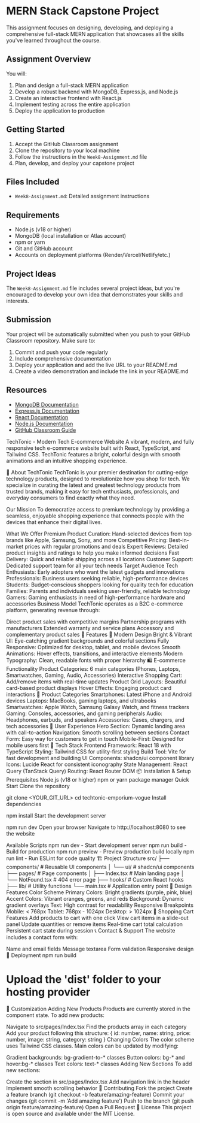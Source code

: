 # MERN Stack Capstone Project

This assignment focuses on designing, developing, and deploying a comprehensive full-stack MERN application that showcases all the skills you've learned throughout the course.

## Assignment Overview

You will:
1. Plan and design a full-stack MERN application
2. Develop a robust backend with MongoDB, Express.js, and Node.js
3. Create an interactive frontend with React.js
4. Implement testing across the entire application
5. Deploy the application to production

## Getting Started

1. Accept the GitHub Classroom assignment
2. Clone the repository to your local machine
3. Follow the instructions in the `Week8-Assignment.md` file
4. Plan, develop, and deploy your capstone project

## Files Included

- `Week8-Assignment.md`: Detailed assignment instructions

## Requirements

- Node.js (v18 or higher)
- MongoDB (local installation or Atlas account)
- npm or yarn
- Git and GitHub account
- Accounts on deployment platforms (Render/Vercel/Netlify/etc.)

## Project Ideas

The `Week8-Assignment.md` file includes several project ideas, but you're encouraged to develop your own idea that demonstrates your skills and interests.

## Submission

Your project will be automatically submitted when you push to your GitHub Classroom repository. Make sure to:

1. Commit and push your code regularly
2. Include comprehensive documentation
3. Deploy your application and add the live URL to your README.md
4. Create a video demonstration and include the link in your README.md

## Resources

- [MongoDB Documentation](https://docs.mongodb.com/)
- [Express.js Documentation](https://expressjs.com/)
- [React Documentation](https://react.dev/)
- [Node.js Documentation](https://nodejs.org/en/docs/)
- [GitHub Classroom Guide](https://docs.github.com/en/education/manage-coursework-with-github-classroom)

TechTonic - Modern Tech E-commerce Website
A vibrant, modern, and fully responsive tech e-commerce website built with React, TypeScript, and Tailwind CSS. TechTonic features a bright, colorful design with smooth animations and an intuitive shopping experience.

🏢 About TechTonic
TechTonic is your premier destination for cutting-edge technology products, designed to revolutionize how you shop for tech. We specialize in curating the latest and greatest technology products from trusted brands, making it easy for tech enthusiasts, professionals, and everyday consumers to find exactly what they need.

Our Mission
To democratize access to premium technology by providing a seamless, enjoyable shopping experience that connects people with the devices that enhance their digital lives.

What We Offer
Premium Product Curation: Hand-selected devices from top brands like Apple, Samsung, Sony, and more
Competitive Pricing: Best-in-market prices with regular promotions and deals
Expert Reviews: Detailed product insights and ratings to help you make informed decisions
Fast Delivery: Quick and reliable shipping across all locations
Customer Support: Dedicated support team for all your tech needs
Target Audience
Tech Enthusiasts: Early adopters who want the latest gadgets and innovations
Professionals: Business users seeking reliable, high-performance devices
Students: Budget-conscious shoppers looking for quality tech for education
Families: Parents and individuals seeking user-friendly, reliable technology
Gamers: Gaming enthusiasts in need of high-performance hardware and accessories
Business Model
TechTonic operates as a B2C e-commerce platform, generating revenue through:

Direct product sales with competitive margins
Partnership programs with manufacturers
Extended warranty and service plans
Accessory and complementary product sales
🌟 Features
🎨 Modern Design
Bright & Vibrant UI: Eye-catching gradient backgrounds and colorful sections
Fully Responsive: Optimized for desktop, tablet, and mobile devices
Smooth Animations: Hover effects, transitions, and interactive elements
Modern Typography: Clean, readable fonts with proper hierarchy
🛍️ E-commerce Functionality
Product Categories: 6 main categories (Phones, Laptops, Smartwatches, Gaming, Audio, Accessories)
Interactive Shopping Cart: Add/remove items with real-time updates
Product Grid Layouts: Beautiful card-based product displays
Hover Effects: Engaging product card interactions
📱 Product Categories
Smartphones: Latest iPhone and Android devices
Laptops: MacBooks, gaming laptops, and ultrabooks
Smartwatches: Apple Watch, Samsung Galaxy Watch, and fitness trackers
Gaming: Consoles, accessories, and gaming peripherals
Audio: Headphones, earbuds, and speakers
Accessories: Cases, chargers, and tech accessories
🎯 User Experience
Hero Section: Dynamic landing area with call-to-action
Navigation: Smooth scrolling between sections
Contact Form: Easy way for customers to get in touch
Mobile-First: Designed for mobile users first
🚀 Tech Stack
Frontend Framework: React 18 with TypeScript
Styling: Tailwind CSS for utility-first styling
Build Tool: Vite for fast development and building
UI Components: shadcn/ui component library
Icons: Lucide React for consistent iconography
State Management: React Query (TanStack Query)
Routing: React Router DOM
📦 Installation & Setup
Prerequisites
Node.js (v18 or higher)
npm or yarn package manager
Quick Start
Clone the repository

git clone <YOUR_GIT_URL>
cd techtonic-emporium-vogue
Install dependencies

npm install
Start the development server

npm run dev
Open your browser Navigate to http://localhost:8080 to see the website

Available Scripts
npm run dev - Start development server
npm run build - Build for production
npm run preview - Preview production build locally
npm run lint - Run ESLint for code quality
🏗️ Project Structure
src/
├── components/          # Reusable UI components
│   └── ui/             # shadcn/ui components
├── pages/              # Page components
│   ├── Index.tsx       # Main landing page
│   └── NotFound.tsx    # 404 error page
├── hooks/              # Custom React hooks
├── lib/                # Utility functions
└── main.tsx           # Application entry point
🎨 Design Features
Color Scheme
Primary Colors: Bright gradients (purple, pink, blue)
Accent Colors: Vibrant oranges, greens, and reds
Background: Dynamic gradient overlays
Text: High contrast for readability
Responsive Breakpoints
Mobile: < 768px
Tablet: 768px - 1024px
Desktop: > 1024px
🛒 Shopping Cart Features
Add products to cart with one click
View cart items in a slide-out panel
Update quantities or remove items
Real-time cart total calculation
Persistent cart state during session
📞 Contact & Support
The website includes a contact form with:

Name and email fields
Message textarea
Form validation
Responsive design
🚀 Deployment
npm run build
# Upload the 'dist' folder to your hosting provider
🔧 Customization
Adding New Products
Products are currently stored in the component state. To add new products:

Navigate to src/pages/Index.tsx
Find the products array in each category
Add your product following this structure:
{
  id: number,
  name: string,
  price: number,
  image: string,
  category: string
}
Changing Colors
The color scheme uses Tailwind CSS classes. Main colors can be updated by modifying:

Gradient backgrounds: bg-gradient-to-* classes
Button colors: bg-* and hover:bg-* classes
Text colors: text-* classes
Adding New Sections
To add new sections:

Create the section in src/pages/Index.tsx
Add navigation link in the header
Implement smooth scrolling behavior
🤝 Contributing
Fork the project
Create a feature branch (git checkout -b feature/amazing-feature)
Commit your changes (git commit -m 'Add amazing feature')
Push to the branch (git push origin feature/amazing-feature)
Open a Pull Request
📄 License
This project is open source and available under the MIT License.
